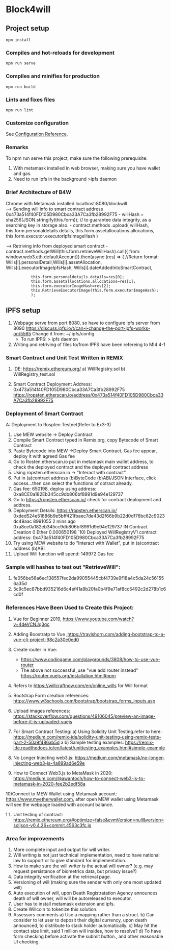 # Block4will

## Project setup
```
npm install
```

### Compiles and hot-reloads for development
```
npm run serve
```

### Compiles and minifies for production
```
npm run build
```

### Lints and fixes files
```
npm run lint
```

### Customize configuration
See [Configuration Reference](https://cli.vuejs.org/config/).


### Remarks
To npm run serve this project, make sure the following prerequisite:
1) With metamask installed in web browser, making sure you have wallet and gas.
2) Need to run ipfs in the background >ipfs daemon 

### Brief Architecture of B4W
Chrome with Metamask installed
localhost:8080/blockwill        
--> Sending will info to smart contract address 0x473a514f40FD105D980Cbca33A7Ca3fb28992F75
    - willHash = sha256(JSON.stringify(this.form)); // to guarantee data integrity, as a searching key in storage also.
    - contract.methods
          .upload(
            willHash,            
            this.form.personaldetails.details,
            this.form.assetallocations.allocations,
            this.form.executor.executorIpfsImageHash
          )

--> Retriving info from deployed smart contract 
    - contract.methods.getWill(this.form.retrieveWillHash).call({
               from: window.web3.eth.defaultAccount}).then(async (res) => {
               //Return format: Wills[i].personalDetail,Wills[i].assetAllocation, Wills[i].executorImageIpfsHash, Wills[i].dateAddedIntoSmartContract, 
            
               this.form.personaldetails.details=res[0];  
               this.form.assetallocations.allocations=res[1]; 
               this.form.executorImageHash=res[2];
               this.RetrieveExecutorImage(this.form.executorImageHash);
               );

## IPFS setup
1) Webpage serve from port 8080, so have to configure ipfs server from 8090
   https://discuss.ipfs.io/t/can-i-change-the-port-ipfs-works-on/5565 
   Change it from: ~/.ipfs/config
   * To run IPFS: > ipfs daemon
2) Writing and retriving of files to/from IPFS have been refereing to MI4 4-1


### Smart Contract and Unit Test Written in REMIX 
1) IDE: https://remix.ethereum.org/
   a) WillRegistry.sol
   b) WillRegistry_test.sol

2) Smart Contract Deployment Address:
   0x473a514f40FD105D980Cbca33A7Ca3fb28992F75
   https://ropsten.etherscan.io/address/0x473a514f40FD105D980Cbca33A7Ca3fb28992F75


### Deployment of Smart Contract
A: Deployment to Rospten Testnet(Refer to Ex3-3)
   1) Use MEW website -> Deploy Contract
   2) Compile Smart Contract typed in Remix.org, copy Bytecode of Smart Contract
   3) Paste Bytecode into MEW ->Deploy Smart Contract, Gas fee appear, deploy it with agreed Gas fee
   4) Go to Rosten.etherscan.io put in metamask main wallet address, to check the deployed contract and the deployed contract address
   5) Using ropsten.etherscan.io -> "Interact with contract" 
   6) Put in (a)contract address (b)ByteCode (b)ABI/JSON Interface, click access...then can select the functions of cotract already.  
   7) Gas fee: 650198, deploy using address: 0xa8CE0a182Eb345cc9db806bf8991d9e94e129737
   8) Go to https://ropsten.etherscan.io/ check for contract deployment and address.
   9) Deployment Details: https://ropsten.etherscan.io/
   0xded524e51686b9e5bff421fbaec7de43d2f66b9b22d0df76bc62c9023dc49aac	8991055	2 mins ago	0xa8ce0a182eb345cc9db806bf8991d9e94e129737	 IN 	 Contract Creation	0 Ether	0.000650198
  `10) Deployed WillRegistryV1 contract address: 0x473a514f40FD105D980Cbca33A7Ca3fb28992F75
   11) Try using MEW website to do "Interact with Wallet", put in (a)contract address (b)ABI
   12) Upload Will function will spend: 149972 Gas fee 


### Sample will hashes to test out "RetrieveWill":
1) fe056be56a6ec138557fec2da99055445cbf4739e9f18a4c5da24c561556a35d
2) 5c9c5ec87bbd935216d6c4ef41a9b20fa0b4f9e71af8cc5492c2d278b1c6cd0f


### References Have Been Used to Create this Project:
1) Vue for Beginner 2019, https://www.youtube.com/watch?v=4deVCNJq3qc
2) Adding Boostratp to Vue ,https://travishorn.com/adding-bootstrap-to-a-vue-cli-project-98c2a30e0ed0
3) Create router in Vue: 
    - https://www.codingame.com/playgrounds/3808/how-to-use-vue-router
    - The above not successful ,use "vue add router instead"
       https://router.vuejs.org/installation.html#npm 

4) Refers to  https://willcraftnow.com/en/online_wills for Will format

5) Bootstrap Form creation references: https://www.w3schools.com/bootstrap/bootstrap_forms_inputs.asp

6) Upload images references:    
   https://stackoverflow.com/questions/49106045/preview-an-image-before-it-is-uploaded-vuejs

7) For Smart Contract Testing: 
   a) Using Solidity Unit Testing.refer to here:
https://medium.com/remix-ide/solidity-unit-testing-using-remix-tests-part-2-50a9f486ab5d a
   b) Sample testing examples:
https://remix-ide.readthedocs.io/en/latest/unittesting_examples.html#simple-example

8) No Longer Injecting web3.js: https://medium.com/metamask/no-longer-injecting-web3-js-4a899ad6e59e

9) How to Connect Web3.js to MetaMask in 2020: https://medium.com/@awantoch/how-to-connect-web3-js-to-metamask-in-2020-fee2b2edf58a 

10)Connect to MEW Wallet using Metamask account:
   https://www.myetherwallet.com, after open MEW wallet using Metamask will see the webpage loaded with account balance. 

11) Unit testing of contract:
https://remix.ethereum.org/#optimize=false&evmVersion=null&version=soljson-v0.4.26+commit.4563c3fc.js


### Area for improvements
1) More complete input and output for will writer.
2) Will writing is not just technical implementation, need to have national law to support or to give standard for implementation.
3) How to make sure the will writer is the actual will owner? (e.g. may request persistance of biometrics data, but privacy issue?)
4) Data integrity verification at the retrieval page.
5) Versioning of will (making sure the sender with only one most updated will)
6) Auto execution of will, upon Death Registratation Agency announces death of will owner, will will be autoreleased to executor. 
7) User has to install metamask extension and ipfs.
8) Create Willcoin to tokenize this solution.
9) Assessors comments
   a) Use a mapping rather than a struct.
   b) Can consider to let user to deposit their digital currency, upon death announced, to distribute to stack holder automatically.
   c) May hit the contact size limit, said 1 million will insides, how to resolve?
   d) To have form checking before activate the submit button., and other reasonable UI checking.





